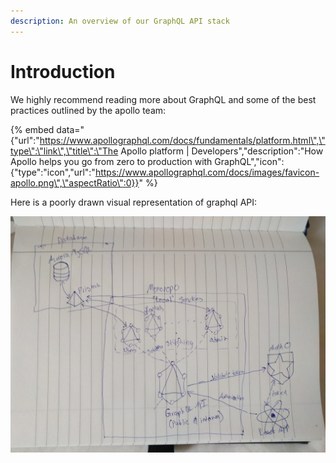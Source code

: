 ```yaml
---
description: An overview of our GraphQL API stack
---
```


# Introduction

We highly recommend reading more about GraphQL and some of the best practices outlined by the apollo team:

{% embed data="{\"url\":\"https://www.apollographql.com/docs/fundamentals/platform.html\",\"type\":\"link\",\"title\":\"The Apollo platform \| Developers\",\"description\":\"How Apollo helps you go from zero to production with GraphQL\",\"icon\":{\"type\":\"icon\",\"url\":\"https://www.apollographql.com/docs/images/favicon-apollo.png\",\"aspectRatio\":0}}" %}

Here is a poorly drawn visual representation of graphql API:

![We need this be be digitized](../.gitbook/assets/img_20180811_180015.jpg)

